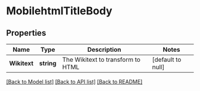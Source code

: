 # MobilehtmlTitleBody

## Properties
Name | Type | Description | Notes
------------ | ------------- | ------------- | -------------
**Wikitext** | **string** | The Wikitext to transform to HTML | [default to null]

[[Back to Model list]](../README.md#documentation-for-models) [[Back to API list]](../README.md#documentation-for-api-endpoints) [[Back to README]](../README.md)

